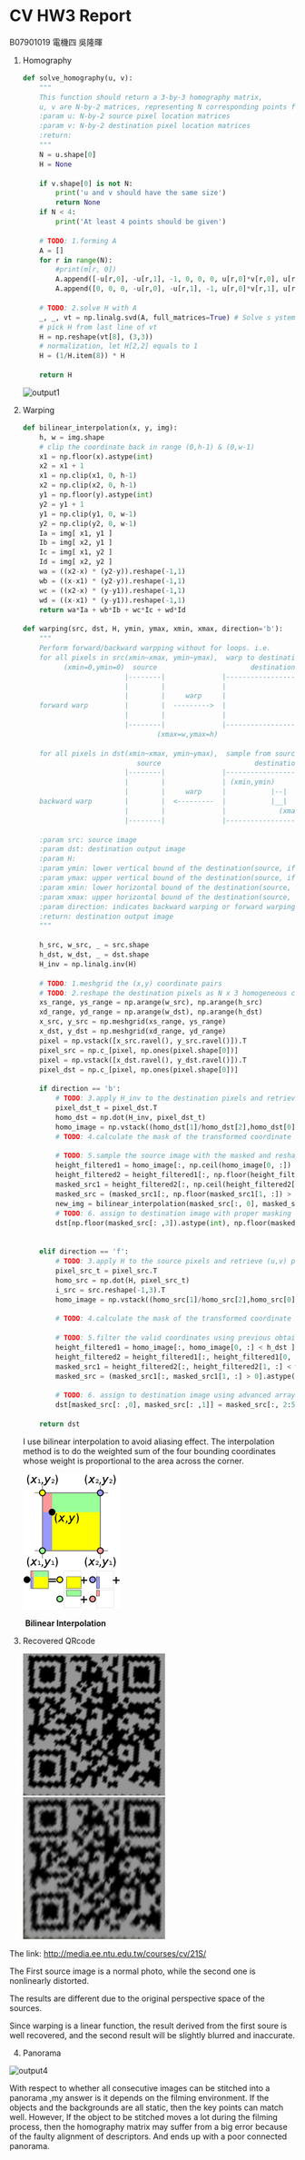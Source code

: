 # CV HW3 Report

B07901019 電機四 吳隆暉

1. Homography

   ```python
   def solve_homography(u, v):
       """
       This function should return a 3-by-3 homography matrix,
       u, v are N-by-2 matrices, representing N corresponding points for v = T(u)
       :param u: N-by-2 source pixel location matrices
       :param v: N-by-2 destination pixel location matrices
       :return:
       """
       N = u.shape[0]
       H = None
   
       if v.shape[0] is not N:
           print('u and v should have the same size')
           return None
       if N < 4:
           print('At least 4 points should be given')
   
       # TODO: 1.forming A
       A = []  
       for r in range(N): 
           #print(m[r, 0])
           A.append([-u[r,0], -u[r,1], -1, 0, 0, 0, u[r,0]*v[r,0], u[r,1]*v[r,0], v[r,0]])
           A.append([0, 0, 0, -u[r,0], -u[r,1], -1, u[r,0]*v[r,1], u[r,1]*v[r,1], v[r,1]])
   
       # TODO: 2.solve H with A
       _, _, vt = np.linalg.svd(A, full_matrices=True) # Solve s ystem of linear equations Ah = 0 using SVD
       # pick H from last line of vt  
       H = np.reshape(vt[8], (3,3))
       # normalization, let H[2,2] equals to 1
       H = (1/H.item(8)) * H
   
       return H
   ```

   ![output1](src/output1.png)

2. Warping

   ```python
   def bilinear_interpolation(x, y, img):
       h, w = img.shape
       # clip the coordinate back in range (0,h-1) & (0,w-1)
       x1 = np.floor(x).astype(int)
       x2 = x1 + 1
       x1 = np.clip(x1, 0, h-1)
       x2 = np.clip(x2, 0, h-1)
       y1 = np.floor(y).astype(int)
       y2 = y1 + 1
       y1 = np.clip(y1, 0, w-1)
       y2 = np.clip(y2, 0, w-1)
       Ia = img[ x1, y1 ]
       Ib = img[ x2, y1 ]
       Ic = img[ x1, y2 ]
       Id = img[ x2, y2 ]
       wa = ((x2-x) * (y2-y)).reshape(-1,1)
       wb = ((x-x1) * (y2-y)).reshape(-1,1)
       wc = ((x2-x) * (y-y1)).reshape(-1,1)
       wd = ((x-x1) * (y-y1)).reshape(-1,1)
       return wa*Ia + wb*Ib + wc*Ic + wd*Id
   
   def warping(src, dst, H, ymin, ymax, xmin, xmax, direction='b'):
       """
       Perform forward/backward warpping without for loops. i.e.
       for all pixels in src(xmin~xmax, ymin~ymax),  warp to destination
             (xmin=0,ymin=0)  source                       destination
                            |--------|              |------------------------|
                            |        |              |                        |
                            |        |     warp     |                        |
       forward warp         |        |  --------->  |                        |
                            |        |              |                        |
                            |--------|              |------------------------|
                                    (xmax=w,ymax=h)
   
       for all pixels in dst(xmin~xmax, ymin~ymax),  sample from source
                               source                       destination
                            |--------|              |------------------------|
                            |        |              | (xmin,ymin)            |
                            |        |     warp     |           |--|         |
       backward warp        |        |  <---------  |           |__|         |
                            |        |              |             (xmax,ymax)|
                            |--------|              |------------------------|
   
       :param src: source image
       :param dst: destination output image
       :param H:
       :param ymin: lower vertical bound of the destination(source, if forward warp) pixel coordinate
       :param ymax: upper vertical bound of the destination(source, if forward warp) pixel coordinate
       :param xmin: lower horizontal bound of the destination(source, if forward warp) pixel coordinate
       :param xmax: upper horizontal bound of the destination(source, if forward warp) pixel coordinate
       :param direction: indicates backward warping or forward warping
       :return: destination output image
       """
   
       h_src, w_src, _ = src.shape
       h_dst, w_dst, _ = dst.shape
       H_inv = np.linalg.inv(H)
   
       # TODO: 1.meshgrid the (x,y) coordinate pairs
       # TODO: 2.reshape the destination pixels as N x 3 homogeneous coordinate
       xs_range, ys_range = np.arange(w_src), np.arange(h_src)
       xd_range, yd_range = np.arange(w_dst), np.arange(h_dst)
       x_src, y_src = np.meshgrid(xs_range, ys_range)
       x_dst, y_dst = np.meshgrid(xd_range, yd_range)
       pixel = np.vstack([x_src.ravel(), y_src.ravel()]).T
       pixel_src = np.c_[pixel, np.ones(pixel.shape[0])]
       pixel = np.vstack([x_dst.ravel(), y_dst.ravel()]).T
       pixel_dst = np.c_[pixel, np.ones(pixel.shape[0])]
   
       if direction == 'b':
           # TODO: 3.apply H_inv to the destination pixels and retrieve (u,v) pixels, then reshape to (ymax-ymin),(xmax-xmin)
           pixel_dst_t = pixel_dst.T
           homo_dst = np.dot(H_inv, pixel_dst_t)
           homo_image = np.vstack((homo_dst[1]/homo_dst[2],homo_dst[0]/homo_dst[2], pixel_dst_t[0], pixel_dst_t[1]))
           # TODO: 4.calculate the mask of the transformed coordinate (should not exceed the boundaries of source image)
   
           # TODO: 5.sample the source image with the masked and reshaped transformed coordinates
           height_filtered1 = homo_image[:, np.ceil(homo_image[0, :]) < h_src ]
           height_filtered2 = height_filtered1[:, np.floor(height_filtered1[0, :]) > 0 ]
           masked_src1 = height_filtered2[:, np.ceil(height_filtered2[1, :]) < w_src]
           masked_src = (masked_src1[:, np.floor(masked_src1[1, :]) > 0]).T
           new_img = bilinear_interpolation(masked_src[:, 0], masked_src[:, 1], src)
           # TODO: 6. assign to destination image with proper masking
           dst[np.floor(masked_src[: ,3]).astype(int), np.floor(masked_src[: ,2]).astype(int)] = new_img
   
   
       elif direction == 'f':
           # TODO: 3.apply H to the source pixels and retrieve (u,v) pixels, then reshape to (ymax-ymin),(xmax-xmin)
           pixel_src_t = pixel_src.T
           homo_src = np.dot(H, pixel_src_t)
           i_src = src.reshape(-1,3).T
           homo_image = np.vstack((homo_src[1]/homo_src[2],homo_src[0]/homo_src[2], i_src))
           
           # TODO: 4.calculate the mask of the transformed coordinate (should not exceed the boundaries of destination image)
   
           # TODO: 5.filter the valid coordinates using previous obtained mask
           height_filtered1 = homo_image[:, homo_image[0, :] < h_dst ]
           height_filtered2 = height_filtered1[:, height_filtered1[0, :] > 0 ]
           masked_src1 = height_filtered2[:, height_filtered2[1, :] < w_dst]
           masked_src = (masked_src1[:, masked_src1[1, :] > 0].astype(int)).T
           
           # TODO: 6. assign to destination image using advanced array indicing
           dst[masked_src[: ,0], masked_src[: ,1]] = masked_src[:, 2:5]
   
       return dst
   ```

   I use bilinear interpolation to avoid aliasing effect. The interpolation method is to do the weighted sum of the four bounding coordinates whose weight is proportional to the area across the corner.

   ![bilinear](src/bilinear.png)

   ​																							**Bilinear Interpolation**

3. Recovered QRcode

   <img src="src/output3_1.png" alt="output3_1" style="zoom:50%;" /><img src="src/output3_2.png" alt="output3_2" style="zoom: 50%;" />

   

The link: http://media.ee.ntu.edu.tw/courses/cv/21S/

The First source image is a normal photo, while the second one is nonlinearly distorted.

The results are different due to the original perspective space of the sources.

Since warping is a linear function, the result derived from the first soure is well recovered, and the second result will be slightly blurred and inaccurate.

4. Panorama

![output4](src/output4.png)

With respect to whether all consecutive images can be stitched into a panorama ,my answer is it depends on the filming environment. If the objects and the backgrounds are all static, then the key points can match well. However, If the object to be stitched moves a lot during the filming process, then the homography matrix may suffer from a big error because of the faulty alignment of descriptors. And ends up with a poor connected panorama.

